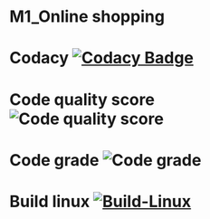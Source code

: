 # M1_Online shopping
# Codacy  [![Codacy Badge](https://app.codacy.com/project/badge/Grade/879384413e70426f8b2f0482378feedf)](https://www.codacy.com/gh/shanmukh552001/M1_MARCH_2022/dashboard?utm_source=github.com&amp;utm_medium=referral&amp;utm_content=shanmukh552001/M1_MARCH_2022&amp;utm_campaign=Badge_Grade) 
# Code quality score ![Code quality score](https://api.codiga.io/project/33173/score/svg)   
# Code grade         ![Code grade](https://api.codiga.io/project/33173/status/svg)
#  Build linux        [![Build-Linux](https://github.com/shanmukh552001/M1_MARCH_2022/actions/workflows/linux.yml/badge.svg)](https://github.com/shanmukh552001/M1_MARCH_2022/actions/workflows/linux.yml)          
